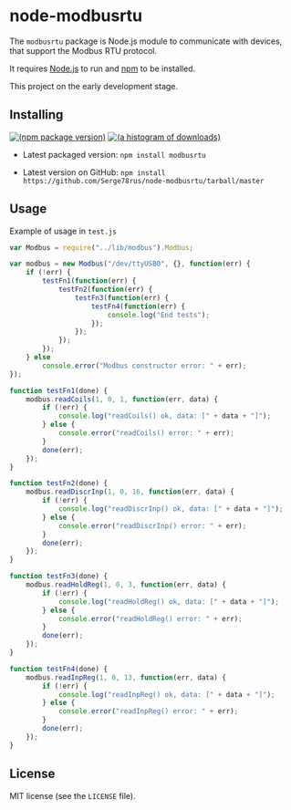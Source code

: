 # node-modbusrtu

The `modbusrtu` package is Node.js module to communicate with devices, that support the Modbus RTU protocol.

It requires [Node.js](http://nodejs.org/) to run and [npm](https://www.npmjs.org/) to be installed.

This project on the early development stage.

## Installing

[![(npm package version)](https://nodei.co/npm/modbusrtu.png?downloads=true&downloadRank=true)](https://npmjs.org/package/modbusrtu) [![(a histogram of downloads)](https://nodei.co/npm-dl/modbusrtu.png?months=3&height=3)](https://npmjs.org/package/modbusrtu)

* Latest packaged version: `npm install modbusrtu`

* Latest version on GitHub: `npm install https://github.com/Serge78rus/node-modbusrtu/tarball/master`

## Usage

Example of usage in `test.js`
```javascript
var Modbus = require("../lib/modbus").Modbus;

var modbus = new Modbus("/dev/ttyUSB0", {}, function(err) {
	if (!err) {
		testFn1(function(err) {
			testFn2(function(err) {
				testFn3(function(err) {
					testFn4(function(err) {
						console.log("End tests");
					});
				});
			});
		});
	} else
		console.error("Modbus constructor error: " + err);
});

function testFn1(done) {
	modbus.readCoils(1, 0, 1, function(err, data) {
		if (!err) {
			console.log("readCoils() ok, data: [" + data + "]");
		} else {
			console.error("readCoils() error: " + err);
		}
		done(err);
	});
}

function testFn2(done) {
	modbus.readDiscrInp(1, 0, 16, function(err, data) {
		if (!err) {
			console.log("readDiscrInp() ok, data: [" + data + "]");
		} else {
			console.error("readDiscrInp() error: " + err);
		}
		done(err);
	});
}

function testFn3(done) {
	modbus.readHoldReg(1, 0, 3, function(err, data) {
		if (!err) {
			console.log("readHoldReg() ok, data: [" + data + "]");
		} else {
			console.error("readHoldReg() error: " + err);
		}
		done(err);
	});
}

function testFn4(done) {
	modbus.readInpReg(1, 0, 13, function(err, data) {
		if (!err) {
			console.log("readInpReg() ok, data: [" + data + "]");
		} else {
			console.error("readInpReg() error: " + err);
		}
		done(err);
	});
}
```

## License

MIT license (see the `LICENSE` file).